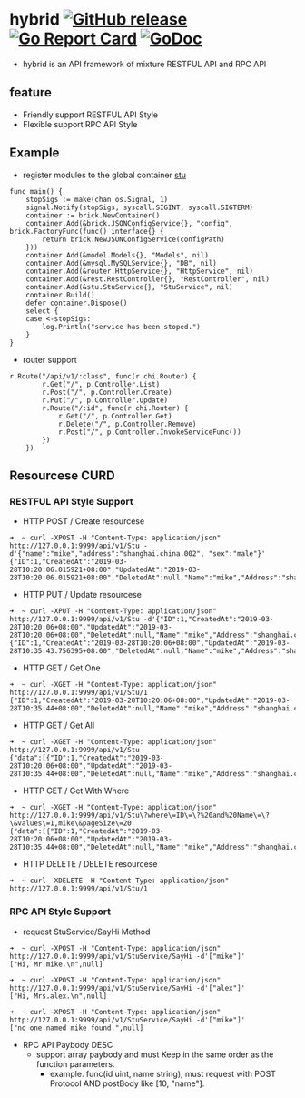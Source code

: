 # hybrid [![GitHub release](https://img.shields.io/github/release/researchlab/hybrid.svg?style=flat-square)](https://github.com/researchlab/hybrid/releases) [![Go Report Card](https://goreportcard.com/badge/github.com/researchlab/hybrid)](https://goreportcard.com/report/github.com/researchlab/hybrid) [![GoDoc](https://img.shields.io/badge/godoc-reference-blue.svg?style=flat-square)](http://godoc.org/github.com/researchlab/hybrid) 

- hybrid is an API framework of mixture RESTFUL API and RPC API 

## feature 
- Friendly support RESTFUL API Style
- Flexible support RPC API Style

## Example 

- register modules to the global container [stu](https://github.com/researchlab/hybrid/tree/master/examples/basic)

```
func main() {
	stopSigs := make(chan os.Signal, 1)
	signal.Notify(stopSigs, syscall.SIGINT, syscall.SIGTERM)
	container := brick.NewContainer()
	container.Add(&brick.JSONConfigService{}, "config", brick.FactoryFunc(func() interface{} {
		return brick.NewJSONConfigService(configPath)
	}))
	container.Add(&model.Models{}, "Models", nil)
	container.Add(&mysql.MySQLService{}, "DB", nil)
	container.Add(&router.HttpService{}, "HttpService", nil)
	container.Add(&rest.RestController{}, "RestController", nil)
	container.Add(&stu.StuService{}, "StuService", nil)
	container.Build()
	defer container.Dispose()
	select {
	case <-stopSigs:
		log.Println("service has been stoped.")
	}
}
```

- router support 

```
r.Route("/api/v1/:class", func(r chi.Router) {
		r.Get("/", p.Controller.List)
		r.Post("/", p.Controller.Create)
		r.Put("/", p.Controller.Update)
		r.Route("/:id", func(r chi.Router) {
			r.Get("/", p.Controller.Get)
			r.Delete("/", p.Controller.Remove)
			r.Post("/", p.Controller.InvokeServiceFunc())
		})
	})
```

## Resourcese CURD 

### RESTFUL API Style Support 

- HTTP POST  / Create resourcese
```
➜  ~ curl -XPOST -H "Content-Type: application/json" http://127.0.0.1:9999/api/v1/Stu -d'{"name":"mike","address":"shanghai.china.002", "sex":"male"}'
{"ID":1,"CreatedAt":"2019-03-28T10:20:06.015921+08:00","UpdatedAt":"2019-03-28T10:20:06.015921+08:00","DeletedAt":null,"Name":"mike","Address":"shanghai.china.002","Sex":"male"} 
```

- HTTP PUT / Update resourcese
```
➜  ~ curl -XPUT -H "Content-Type: application/json" http://127.0.0.1:9999/api/v1/Stu -d'{"ID":1,"CreatedAt":"2019-03-28T10:20:06+08:00","UpdatedAt":"2019-03-28T10:20:06+08:00","DeletedAt":null,"Name":"mike","Address":"shanghai.china.001","Sex":"male"}'
{"ID":1,"CreatedAt":"2019-03-28T10:20:06+08:00","UpdatedAt":"2019-03-28T10:35:43.756395+08:00","DeletedAt":null,"Name":"mike","Address":"shanghai.china.001","Sex":"male"}
```

- HTTP GET / Get One 
```
➜  ~ curl -XGET -H "Content-Type: application/json" http://127.0.0.1:9999/api/v1/Stu/1
{"ID":1,"CreatedAt":"2019-03-28T10:20:06+08:00","UpdatedAt":"2019-03-28T10:35:44+08:00","DeletedAt":null,"Name":"mike","Address":"shanghai.china.001","Sex":"male"}
```

- HTTP GET / Get All
```
➜  ~ curl -XGET -H "Content-Type: application/json" http://127.0.0.1:9999/api/v1/Stu
{"data":[{"ID":1,"CreatedAt":"2019-03-28T10:20:06+08:00","UpdatedAt":"2019-03-28T10:35:44+08:00","DeletedAt":null,"Name":"mike","Address":"shanghai.china.001","Sex":"male"}],"page":0,"pageCount":1,"pageSize":10}
```

- HTTP GET / Get With Where 
```
➜  ~ curl -XGET -H "Content-Type: application/json" http://127.0.0.1:9999/api/v1/Stu\?where\=ID\=\?%20and%20Name\=\?\&values\=1,mike\&pageSize\=20
{"data":[{"ID":1,"CreatedAt":"2019-03-28T10:20:06+08:00","UpdatedAt":"2019-03-28T10:35:44+08:00","DeletedAt":null,"Name":"mike","Address":"shanghai.china.001","Sex":"male"}],"page":0,"pageCount":1,"pageSize":20}
```

- HTTP DELETE / DELETE resourcese
```
➜  ~ curl -XDELETE -H "Content-Type: application/json" http://127.0.0.1:9999/api/v1/Stu/1
```

### RPC API Style Support 

- request StuService/SayHi Method 
```
➜  ~ curl -XPOST -H "Content-Type: application/json" http://127.0.0.1:9999/api/v1/StuService/SayHi -d'["mike"]'
["Hi, Mr.mike.\n",null]

➜  ~ curl -XPOST -H "Content-Type: application/json" http://127.0.0.1:9999/api/v1/StuService/SayHi -d'["alex"]'
["Hi, Mrs.alex.\n",null]

➜  ~ curl -XPOST -H "Content-Type: application/json" http://127.0.0.1:9999/api/v1/StuService/SayHi -d'["mike"]'
["no one named mike found.",null]
```

- RPC API Paybody DESC 
  - support array paybody and must Keep in the same order as the function parameters.
	- example. func(id uint, name string), must request with POST Protocol AND postBody like [10, "name"].
